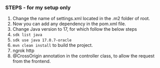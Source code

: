 ### STEPS - for my setup only
1. Change the name of settings.xml located in the .m2 folder of root.
2. Now you can add any dependency in the pom.xml file.
3. Change Java version to 17, for which follow the below steps
4. `sdk list java`
5. `sdk use java 17.0.7-oracle`
6. `mvn clean install` to build the project.
7. ngrok http <url> 
8. @CrossOrigin annotation in the controller class, to allow the request from the frontend.